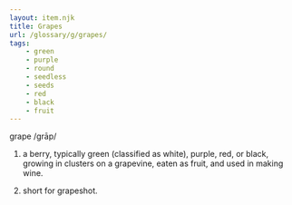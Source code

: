 ```yaml
---
layout: item.njk
title: Grapes
url: /glossary/g/grapes/
tags:
    - green
    - purple
    - round
    - seedless
    - seeds
    - red
    - black
    - fruit
---
```


grape
/ɡrāp/

1. a berry, typically green (classified as white), purple, red, or black, growing in clusters on a grapevine, eaten as fruit, and used in making wine.

2. short for grapeshot.
